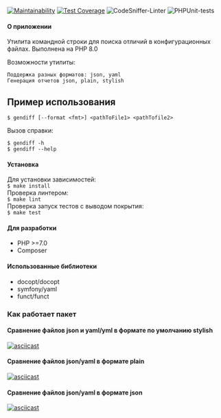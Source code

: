 [![Maintainability](https://api.codeclimate.com/v1/badges/6edf6b009909fff44632/maintainability)](https://codeclimate.com/github/IlyaMur/php-project-lvl2/maintainability) [![Test Coverage](https://api.codeclimate.com/v1/badges/6edf6b009909fff44632/test_coverage)](https://codeclimate.com/github/IlyaMur/php-project-lvl2/test_coverage) ![CodeSniffer-Linter](https://github.com/IlyaMur/php-project-lvl2/workflows/CodeSniffer-Linter/badge.svg) ![PHPUnit-tests](https://github.com/IlyaMur/php-project-lvl2/workflows/PHPUnit-tests/badge.svg)

#### О приложении

Утилита командной строки для поиска отличий в конфигурационных файлах.
Выполнена на PHP 8.0

Возможности утилиты:

```
Поддержка разных форматов: json, yaml
Генерация отчетов json, plain, stylish
```

## Пример использования

    $ gendiff [--format <fmt>] <pathToFile1> <pathTofile2>

Вызов справки:

    $ gendiff -h
    $ gendiff --help

#### Установка

Для установки зависимостей:  
`$ make install`  
Проверка линтером:  
`$ make lint`  
Проверка запуск тестов с выводом покрытия:  
`$ make test`

#### Для разработки

- PHP >=7.0
- Composer

#### Использованные библиотеки

- docopt/docopt
- symfony/yaml
- funct/funct

### Как работает пакет

#### Сравнение файлов json и yaml/yml в формате по умолчанию stylish

[![asciicast](https://asciinema.org/a/394025.svg)](https://asciinema.org/a/394025)

#### Сравнение файлов json/yaml в формате plain

[![asciicast](https://asciinema.org/a/392103.svg)](https://asciinema.org/a/392103)

#### Сравнение файлов json/yaml в формате json

[![asciicast](https://asciinema.org/a/392109.svg)](https://asciinema.org/a/392109)
